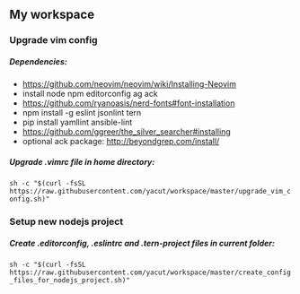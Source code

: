 ## My workspace

### Upgrade vim config

##### Dependencies:
- https://github.com/neovim/neovim/wiki/Installing-Neovim
- install node npm editorconfig ag ack
- https://github.com/ryanoasis/nerd-fonts#font-installation
- npm install -g eslint jsonlint tern
- pip install yamllint ansible-lint
- https://github.com/ggreer/the_silver_searcher#installing
- optional ack package: http://beyondgrep.com/install/

##### Upgrade .vimrc file in home directory:

`sh -c "$(curl -fsSL https://raw.githubusercontent.com/yacut/workspace/master/upgrade_vim_config.sh)"`


### Setup new nodejs project
##### Create .editorconfig, .eslintrc and .tern-project files in current folder:

`sh -c "$(curl -fsSL https://raw.githubusercontent.com/yacut/workspace/master/create_config_files_for_nodejs_project.sh)"`
